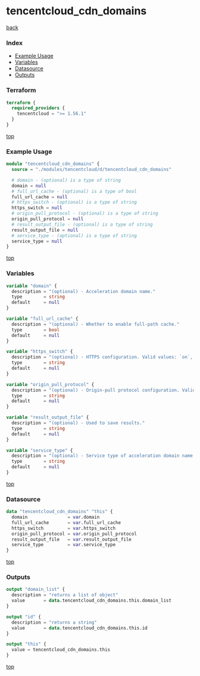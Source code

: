 # tencentcloud_cdn_domains

[back](../tencentcloud.md)

### Index

- [Example Usage](#example-usage)
- [Variables](#variables)
- [Datasource](#datasource)
- [Outputs](#outputs)

### Terraform

```terraform
terraform {
  required_providers {
    tencentcloud = ">= 1.56.1"
  }
}
```

[top](#index)

### Example Usage

```terraform
module "tencentcloud_cdn_domains" {
  source = "./modules/tencentcloud/d/tencentcloud_cdn_domains"

  # domain - (optional) is a type of string
  domain = null
  # full_url_cache - (optional) is a type of bool
  full_url_cache = null
  # https_switch - (optional) is a type of string
  https_switch = null
  # origin_pull_protocol - (optional) is a type of string
  origin_pull_protocol = null
  # result_output_file - (optional) is a type of string
  result_output_file = null
  # service_type - (optional) is a type of string
  service_type = null
}
```

[top](#index)

### Variables

```terraform
variable "domain" {
  description = "(optional) - Acceleration domain name."
  type        = string
  default     = null
}

variable "full_url_cache" {
  description = "(optional) - Whether to enable full-path cache."
  type        = bool
  default     = null
}

variable "https_switch" {
  description = "(optional) - HTTPS configuration. Valid values: `on`, `off` and `processing`."
  type        = string
  default     = null
}

variable "origin_pull_protocol" {
  description = "(optional) - Origin-pull protocol configuration. Valid values: `http`, `https` and `follow`."
  type        = string
  default     = null
}

variable "result_output_file" {
  description = "(optional) - Used to save results."
  type        = string
  default     = null
}

variable "service_type" {
  description = "(optional) - Service type of acceleration domain name. The available value include `web`, `download` and `media`."
  type        = string
  default     = null
}
```

[top](#index)

### Datasource

```terraform
data "tencentcloud_cdn_domains" "this" {
  domain               = var.domain
  full_url_cache       = var.full_url_cache
  https_switch         = var.https_switch
  origin_pull_protocol = var.origin_pull_protocol
  result_output_file   = var.result_output_file
  service_type         = var.service_type
}
```

[top](#index)

### Outputs

```terraform
output "domain_list" {
  description = "returns a list of object"
  value       = data.tencentcloud_cdn_domains.this.domain_list
}

output "id" {
  description = "returns a string"
  value       = data.tencentcloud_cdn_domains.this.id
}

output "this" {
  value = tencentcloud_cdn_domains.this
}
```

[top](#index)